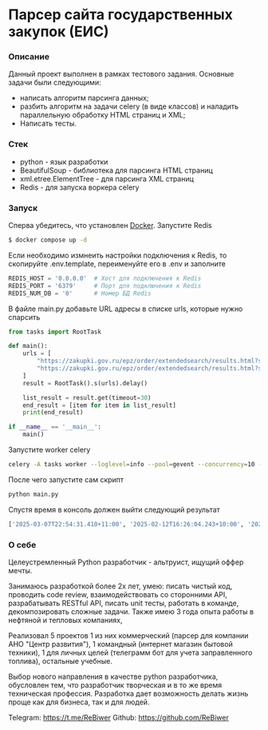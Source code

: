 # Парсер сайта государственных закупок (ЕИС)

### Описание

Данный проект выполнен в рамках тестового задания. Основные задачи были следующими:
- написать алгоритм парсинга данных;
- разбить алгоритм на задачи celery (в виде классов) и наладить параллельную обработку HTML страниц и XML;
- Написать тесты.


### Стек
- python - язык разработки
- BeautifulSoup - библиотека для парсинга HTML страниц
- xml.etree.ElementTree - для парсинга XML страниц
- Redis - для запуска воркера celery

### Запуск
Сперва убедитесь, что установлен [Docker](https://docs.docker.com/engine/install/). Запустите Redis
```bash
$ docker compose up -d
```

Если необходимо измнеить настройки подключения к Redis, то скопируйте .env.template, переименуйте его в .env и заполните
```python
REDIS_HOST = '0.0.0.0'  # Хост для подключения к Redis
REDIS_PORT = '6379'     # Порт для подключения к Redis
REDIS_NUM_DB = '0'      # Номер БД Redis
```

В файле main.py добавьте URL адресы в списке urls, которые нужно спарсить
```python
from tasks import RootTask

def main():
    urls = [
        "https://zakupki.gov.ru/epz/order/extendedsearch/results.html?searchString=&morphology=on&search-filter=Дате+обновления&pageNumber=1&sortDirection=false&recordsPerPage=_10&showLotsInfoHidden=false&savedSearchSettingsIdHidden=&sortBy=UPDATE_DATE&fz44=on&placingWayList=&selectedLaws=&priceFromGeneral=&priceFromGWS=&priceFromUnitGWS=&priceToGeneral=&priceToGWS=&priceToUnitGWS=&currencyIdGeneral=-1&publishDateFrom=&publishDateTo=&applSubmissionCloseDateFrom=&applSubmissionCloseDateTo=&customerIdOrg=&customerFz94id=&customerTitle=&okpd2Ids=&okpd2IdsCodes=",
        "https://zakupki.gov.ru/epz/order/extendedsearch/results.html?searchString=&morphology=on&search-filter=Дате+обновления&pageNumber=2&sortDirection=false&recordsPerPage=_10&showLotsInfoHidden=false&savedSearchSettingsIdHidden=&sortBy=UPDATE_DATE&fz44=on&placingWayList=&selectedLaws=&priceFromGeneral=&priceFromGWS=&priceFromUnitGWS=&priceToGeneral=&priceToGWS=&priceToUnitGWS=&currencyIdGeneral=-1&publishDateFrom=&publishDateTo=&applSubmissionCloseDateFrom=&applSubmissionCloseDateTo=&customerIdOrg=&customerFz94id=&customerTitle=&okpd2Ids=&okpd2IdsCodes=",
    ]
    result = RootTask().s(urls).delay()

    list_result = result.get(timeout=30)
    end_result = [item for item in list_result]
    print(end_result)

if __name__ == '__main__':
    main()

```

Запустите worker celery
```bash
celery -A tasks worker --loglevel=info --pool=gevent --concurrency=10 --without-heartbeat --queues=celery
```

После чего запустите сам скрипт
```bash
python main.py
```

Спустя время в консоль должен выйти следующий результат

```bash
['2025-03-07T22:54:31.410+11:00', '2025-02-12T16:26:04.243+10:00', '2025-03-06T22:38:40.937+10:00', '2025-03-10T20:43:34.226+09:00', '2025-03-10T21:29:01.023+12:00', '2025-03-10T21:15:42.875+10:00', '2025-02-27T10:19:26.147+09:00', '2025-02-26T18:30:31.165+09:00', '2025-02-25T16:57:23.969+09:00', '2025-03-10T20:36:16.914+08:00', '2025-02-27T12:01:36.081+08:00', '2025-03-10T20:26:49.529+08:00', '2025-03-07T15:12:54.540+08:00', '2025-03-10T16:25:53.550+10:00', '2025-03-10T16:02:44.195+08:00', '2025-02-26T15:23:29.933+08:00', '2025-03-10T20:03:08.275+11:00', '2025-03-10T20:01:17.596+11:00', '2025-02-27T17:51:00.252+08:00', '2025-03-10T19:59:40.057+11:00']
```

### О себе
Целеустремленный Python разработчик - альтруист, ищущий оффер мечты.

Занимаюсь разработкой более 2х лет, умею: писать чистый код, проводить code review, взаимодействовать со сторонними API, разрабатывать RESTful API, писать unit тесты, работать в команде, декомпозировать сложные задачи. Также имею 3 года опыта работы в нефтяной и тепловых компаниях,

Реализовал 5 проектов 1 из них коммерческий (парсер для компании АНО "Центр развития"), 1 командный (интернет магазин бытовой техники), 1 для личных целей (телеграмм бот для учета заправленного топлива), остальные учебные.

Выбор нового направления в качестве python разработчика, обусловлен тем, что разработчик творческая и в то же время техническая профессия. Разработка дает возможность делать жизнь проще как для бизнеса, так и для людей.

Telegram: https://t.me/ReBiwer
Github: https://github.com/ReBiwer
